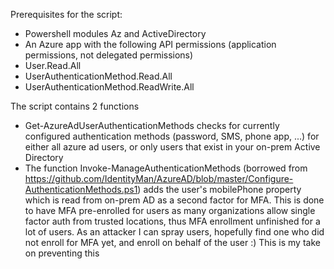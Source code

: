 Prerequisites for the script:
- Powershell modules Az and ActiveDirectory
- An Azure app with the following API permissions (application permissions, not delegated permissions)
- User.Read.All
- UserAuthenticationMethod.Read.All
- UserAuthenticationMethod.ReadWrite.All

The script contains 2 functions
- Get-AzureAdUserAuthenticationMethods checks for currently configured authentication methods (password, SMS, phone app, ...) for either all azure ad users, or only users that exist in your on-prem Active Directory
- The function Invoke-ManageAuthenticationMethods (borrowed from https://github.com/IdentityMan/AzureAD/blob/master/Configure-AuthenticationMethods.ps1) adds the user's mobilePhone property which is read from on-prem AD as a second factor for MFA.
This is done to have MFA pre-enrolled for users as many organizations allow single factor auth from trusted locations, thus MFA enrollment unfinished for a lot of users.
As an attacker I can spray users, hopefully find one who did not enroll for MFA yet, and enroll on behalf of the user :)
This is my take on preventing this
